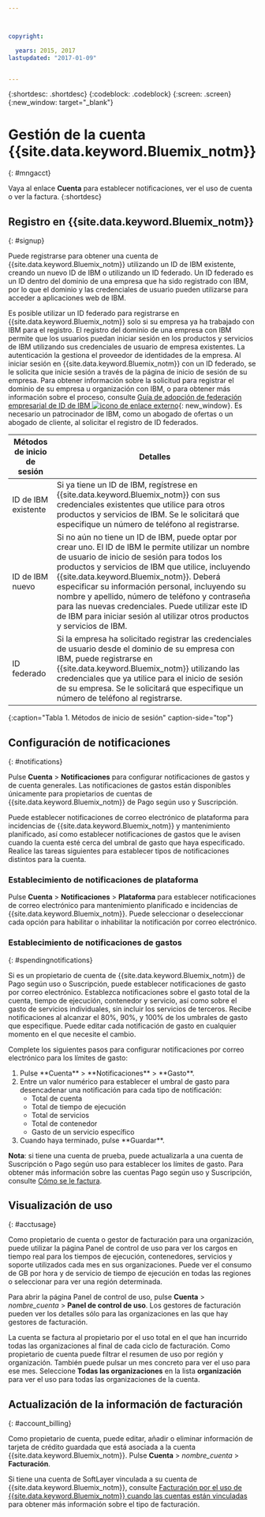 ```yaml
---



copyright:

  years: 2015, 2017
lastupdated: "2017-01-09"


---
```


{:shortdesc: .shortdesc}
{:codeblock: .codeblock}
{:screen: .screen}
{:new_window: target="_blank"}

# Gestión de la cuenta {{site.data.keyword.Bluemix_notm}}
{: #mngacct}

Vaya al enlace **Cuenta** para establecer notificaciones, ver el uso de cuenta o ver la factura.
{:shortdesc}

## Registro en {{site.data.keyword.Bluemix_notm}}
{: #signup}

Puede registrarse para obtener una cuenta de {{site.data.keyword.Bluemix_notm}} utilizando un ID de IBM existente, creando un nuevo ID de IBM o utilizando un ID federado. Un ID federado es un ID dentro del dominio de una empresa que ha sido registrado con IBM, por lo que el dominio y las credenciales de usuario pueden utilizarse para acceder a aplicaciones web de IBM.  

Es posible utilizar un ID federado para registrarse en {{site.data.keyword.Bluemix_notm}} solo si su empresa ya ha trabajado con IBM para el registro.  El registro del dominio de una empresa con IBM permite que los usuarios puedan iniciar sesión en los productos y servicios de IBM utilizando sus credenciales de usuario de empresa existentes. La autenticación la gestiona el proveedor de identidades de la empresa. Al iniciar sesión en
{{site.data.keyword.Bluemix_notm}} con un ID federado, se le solicita que inicie sesión a través de la página de inicio de sesión de su empresa. Para obtener información sobre la solicitud para registrar el dominio de su empresa u organización con IBM, o para obtener más información sobre el proceso, consulte [Guía de adopción de federación empresarial de ID de IBM ![icono de enlace externo](../icons/launch-glyph.svg)](https://ibm.box.com/v/IBMid-Federation-Guide){: new_window}. Es necesario un patrocinador de IBM, como un abogado de ofertas o un abogado de cliente, al solicitar el registro de ID federados.

| Métodos de inicio de sesión | Detalles |    
|-----------------|---------|
|ID de IBM existente | Si ya tiene un ID de IBM, regístrese en {{site.data.keyword.Bluemix_notm}} con sus credenciales existentes que utilice para otros productos y servicios de IBM. Se le solicitará que especifique un número de teléfono al registrarse. |
|ID de IBM nuevo | Si no aún no tiene un ID de IBM, puede optar por crear uno. El ID de IBM le permite utilizar un nombre de usuario de inicio de sesión para todos los productos y servicios de IBM que utilice, incluyendo {{site.data.keyword.Bluemix_notm}}. Deberá especificar su información personal, incluyendo su nombre y apellido, número de teléfono y contraseña para las nuevas credenciales. Puede utilizar este ID de IBM para iniciar sesión al utilizar otros productos y servicios de IBM.  |
|ID federado | Si la empresa ha solicitado registrar las credenciales de usuario desde el dominio de su empresa con IBM, puede registrarse en {{site.data.keyword.Bluemix_notm}} utilizando las credenciales que ya utilice para el inicio de sesión de su empresa. Se le solicitará que especifique un número de teléfono al registrarse. |
{:caption="Tabla 1. Métodos de inicio de sesión" caption-side="top"}

## Configuración de notificaciones
{: #notifications}

Pulse **Cuenta** &gt; **Notificaciones** para configurar notificaciones de gastos y de cuenta generales. Las notificaciones de gastos están disponibles únicamente para propietarios de cuentas de {{site.data.keyword.Bluemix_notm}} de Pago según uso y Suscripción.

Puede establecer notificaciones de correo electrónico de plataforma para incidencias de
{{site.data.keyword.Bluemix_notm}} y mantenimiento planificado, así como establecer notificaciones de gastos que le avisen cuando la cuenta esté cerca del umbral de gasto que haya especificado. Realice las tareas siguientes para establecer tipos de notificaciones distintos para la cuenta.

### Establecimiento de notificaciones de plataforma

Pulse **Cuenta** &gt; **Notificaciones** &gt; **Plataforma** para establecer notificaciones de correo electrónico para mantenimiento planificado e incidencias de {{site.data.keyword.Bluemix_notm}}. Puede seleccionar o deseleccionar cada opción para habilitar o inhabilitar la notificación por correo electrónico.

<!-- staging only

**Note**: You are always alerted by email about emergencies and pricing changes.

On the **Platform** tab you can also customize notifications for your orgs, spaces, or applications. Complete the following steps to add a customized notification:

<ol>
<li>Select **Add a Notification**.</li>
<li>Use the search field to find the org, application, service, or resource that you want to set a notification for, or expand the item in the pre-populated list.</li>
<li>Select *Email* to set the notification type.</li>
</ol>

staging only end -->

### Establecimiento de notificaciones de gastos
{: #spendingnotifications}

Si es un propietario de cuenta de {{site.data.keyword.Bluemix_notm}} de Pago según uso o Suscripción, puede establecer notificaciones de gasto por correo electrónico. Establezca notificaciones sobre el gasto total de la cuenta, tiempo de ejecución, contenedor y servicio, así como sobre el gasto de servicios individuales, sin incluir los servicios de terceros. Recibe notificaciones al alcanzar el 80%, 90%, y 100% de los umbrales de gasto que especifique. Puede editar cada notificación de gasto en cualquier momento en el que necesite el cambio.

Complete los siguientes pasos para configurar notificaciones por correo electrónico para los límites de gasto:

<ol>
<li>Pulse **Cuenta** &gt; **Notificaciones** &gt; **Gasto**.</li>
<li>Entre un valor numérico para establecer el umbral de gasto para desencadenar una notificación para cada tipo de notificación:<br />
<ul>
<li>Total de cuenta</li>
<li>Total de tiempo de ejecución</li>
<li>Total de servicios</li>
<li>Total de contenedor</li>
<li>Gasto de un servicio específico</li>
</ul>
</li>
<li>Cuando haya terminado, pulse **Guardar**.</li>
</ol>

**Nota**: si tiene una cuenta de prueba, puede actualizarla a una cuenta de Suscripción o Pago según uso para establecer los límites de gasto. Para obtener más información sobre las cuentas Pago según uso y Suscripción, consulte [Cómo se le factura](/docs/pricing/index.html#pay-accounts).

## Visualización de uso
{: #acctusage}

Como propietario de cuenta o gestor de facturación para una organización, puede utilizar la página Panel de control de uso para ver los cargos en tiempo real para los tiempos de ejecución, contenedores, servicios y soporte utilizados cada mes en sus organizaciones. Puede ver el consumo de GB por hora y de servicio de tiempo de ejecución en todas las regiones o seleccionar para ver una región determinada.

Para abrir la página Panel de control de uso, pulse **Cuenta** &gt; *nombre_cuenta* &gt; **Panel de control de uso**. Los gestores de facturación pueden ver los detalles sólo para las organizaciones en las que hay gestores de facturación.

La cuenta se factura al propietario por el uso total en el que han incurrido todas las organizaciones al final de cada ciclo de facturación. Como propietario de cuenta puede filtrar el resumen de uso por región y organización. También puede pulsar un mes concreto para ver el uso para ese mes. Seleccione **Todas las organizaciones** en la lista **organización** para ver el uso para todas las organizaciones de la cuenta.

## Actualización de la información de facturación
{: #account_billing}

Como propietario de cuenta, puede editar, añadir o eliminar información de tarjeta de crédito guardada que está asociada a la cuenta {{site.data.keyword.Bluemix_notm}}. Pulse **Cuenta** &gt; *nombre_cuenta* &gt; **Facturación**.

Si tiene una cuenta de SoftLayer vinculada a su cuenta de {{site.data.keyword.Bluemix_notm}}, consulte [Facturación por el uso de {{site.data.keyword.Bluemix_notm}} cuando las cuentas están vinculadas](/docs/admin/softlayerlink.html#bill_usage) para obtener más información sobre el tipo de facturación.
